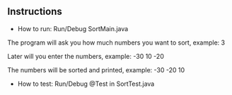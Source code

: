 ## Instructions

- How to run:
    Run/Debug SortMain.java
 
 The program will ask you how much numbers you want to sort, 
 example:
 3
 
 Later will you enter the numbers, 
 example:
 -30
 10
 -20

 The numbers will be sorted and printed,
 example:
 -30
 -20
 10

 - How to test:
    Run/Debug @Test in SortTest.java 


